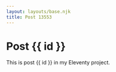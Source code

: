```yaml
---
layout: layouts/base.njk
title: Post 13553
---
```


# Post {{ id }}

This is post {{ id }} in my Eleventy project.
